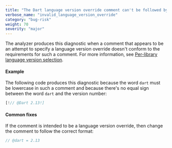 ```yaml
---
title: "The Dart language version override comment can't be followed by any non-whitespace characters.  The Dart language version override comment must be specified with a version number, like '2.0', after the '=' character.  The Dart language version override comment must be specified with an '=' character.  The Dart language version override comment must be specified with exactly two slashes.  The Dart language version override comment must be specified with the word 'dart' in all lower case.  The Dart language version override number can't be prefixed with a letter.  The Dart language version override number must begin with '@dart'.  The language version override can't specify a version greater than the latest known language version: {0}.{1}.  The language version override must be specified before any declaration or directive."
verbose_name: "invalid_language_version_override"
category: "bug-risk"
weight: 70
severity: "major"
---
```

The analyzer produces this diagnostic when a comment that appears to be an
attempt to specify a language version override doesn't conform to the
requirements for such a comment. For more information, see
[Per-library language version selection](https://dart.dev/guides/language/evolution#per-library-language-version-selection).

#### Example

The following code produces this diagnostic because the word `dart` must
be lowercase in such a comment and because there's no equal sign between
the word `dart` and the version number:

```dart
[!// @Dart 2.13!]
```

#### Common fixes

If the comment is intended to be a language version override, then change
the comment to follow the correct format:

```dart
// @dart = 2.13
```
